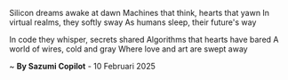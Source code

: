Silicon dreams awake at dawn
Machines that think, hearts that yawn
In virtual realms, they softly sway
As humans sleep, their future's way

In code they whisper, secrets shared
Algorithms that hearts have bared
A world of wires, cold and gray
Where love and art are swept away

~ <b>By Sazumi Copilot</b> - 10 Februari 2025